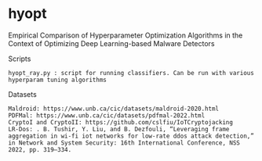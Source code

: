 # hyopt

Empirical Comparison of Hyperparameter Optimization Algorithms in the Context of Optimizing Deep Learning-based Malware Detectors

Scripts

	hyopt_ray.py : script for running classifiers. Can be run with various hyperparam tuning algorithms

Datasets

	Maldroid: https://www.unb.ca/cic/datasets/maldroid-2020.html
	PDFMal: https://www.unb.ca/cic/datasets/pdfmal-2022.html
	CryptoI and CryptoII: https://github.com/cslfiu/IoTCryptojacking
	LR-Dos: . B. Tushir, Y. Liu, and B. Dezfouli, “Leveraging frame aggregation in wi-fi iot networks for low-rate ddos attack detection,” in Network and System Security: 16th International Conference, NSS 2022, pp. 319–334.

